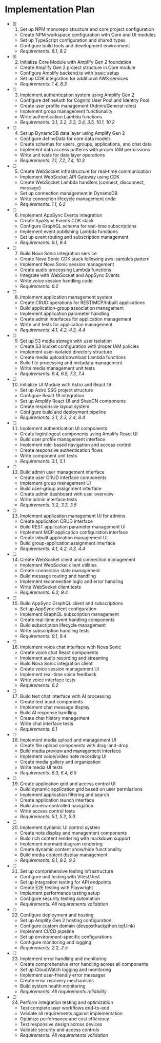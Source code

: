 # Implementation Plan

- [x] 1. Set up NPM monorepo structure and core project configuration





  - Create NPM workspace configuration with Core and UI modules
  - Set up TypeScript configuration and shared types
  - Configure build tools and development environment
  - _Requirements: 8.1, 8.2_

- [x] 2. Initialize Core Module with Amplify Gen 2 foundation




  - Create Amplify Gen 2 project structure in Core module
  - Configure Amplify backend.ts with basic setup
  - Set up CDK integration for additional AWS services
  - _Requirements: 1.4, 8.3_

- [ ] 3. Implement authentication system using Amplify Gen 2
  - Configure defineAuth for Cognito User Pool and Identity Pool
  - Create user profile management (Admin/General roles)
  - Implement group management functionality
  - Write authentication Lambda functions
  - _Requirements: 3.1, 3.2, 3.3, 3.4, 3.5, 10.1, 10.2_

- [ ] 4. Set up DynamoDB data layer using Amplify Gen 2
  - Configure defineData for core data models
  - Create schemas for users, groups, applications, and chat data
  - Implement data access patterns with proper IAM permissions
  - Write unit tests for data layer operations
  - _Requirements: 7.1, 7.2, 7.4, 10.3_

- [ ] 5. Create WebSocket infrastructure for real-time communication
  - Implement WebSocket API Gateway using CDK
  - Create WebSocket Lambda handlers (connect, disconnect, message)
  - Set up connection management in DynamoDB
  - Write connection lifecycle management code
  - _Requirements: 1.1, 6.2_

- [ ] 6. Implement AppSync Events integration
  - Create AppSync Events CDK stack
  - Configure GraphQL schema for real-time subscriptions
  - Implement event publishing Lambda functions
  - Set up event routing and subscription management
  - _Requirements: 9.1, 9.4_

- [ ] 7. Build Nova Sonic integration service
  - Create Nova Sonic CDK stack following aws-samples pattern
  - Implement Nova Sonic session management
  - Create audio processing Lambda functions
  - Integrate with WebSocket and AppSync Events
  - Write voice session handling code
  - _Requirements: 6.2_

- [ ] 8. Implement application management system
  - Create CRUD operations for REST/MCP/Inbuilt applications
  - Build application-group association management
  - Implement application parameter handling
  - Create admin interfaces for application management
  - Write unit tests for application management
  - _Requirements: 4.1, 4.2, 4.3, 4.4_

- [ ] 9. Set up S3 media storage with user isolation
  - Create S3 bucket configuration with proper IAM policies
  - Implement user-isolated directory structure
  - Create media upload/download Lambda functions
  - Build file processing and metadata management
  - Write media management unit tests
  - _Requirements: 6.4, 6.5, 7.3, 7.4_

- [ ] 10. Initialize UI Module with Astro and React 19
  - Set up Astro SSG project structure
  - Configure React 19 integration
  - Set up Amplify React UI and ShadCN components
  - Create responsive layout system
  - Configure build and deployment pipeline
  - _Requirements: 2.1, 2.3, 2.4, 8.4_

- [ ] 11. Implement authentication UI components
  - Create login/logout components using Amplify React UI
  - Build user profile management interface
  - Implement role-based navigation and access control
  - Create responsive authentication flows
  - Write component unit tests
  - _Requirements: 3.1, 5.1_

- [ ] 12. Build admin user management interface
  - Create user CRUD interface components
  - Implement group management UI
  - Build user-group assignment interface
  - Create admin dashboard with user overview
  - Write admin interface tests
  - _Requirements: 3.2, 3.3, 3.5_

- [ ] 13. Implement application management UI for admins
  - Create application CRUD interface
  - Build REST application parameter management UI
  - Implement MCP application configuration interface
  - Create inbuilt application management UI
  - Build group-application assignment interface
  - _Requirements: 4.1, 4.2, 4.3, 4.4_

- [ ] 14. Create WebSocket client and connection management
  - Implement WebSocket client utilities
  - Create connection state management
  - Build message routing and handling
  - Implement reconnection logic and error handling
  - Write WebSocket client tests
  - _Requirements: 6.2, 9.4_

- [ ] 15. Build AppSync GraphQL client and subscriptions
  - Set up AppSync client configuration
  - Implement GraphQL subscription management
  - Create real-time event handling components
  - Build subscription lifecycle management
  - Write subscription handling tests
  - _Requirements: 9.1, 9.4_

- [ ] 16. Implement voice chat interface with Nova Sonic
  - Create voice chat React components
  - Implement audio recording and streaming
  - Build Nova Sonic integration client
  - Create voice session management UI
  - Implement real-time voice feedback
  - Write voice interface tests
  - _Requirements: 6.2_

- [ ] 17. Build text chat interface with AI processing
  - Create text input components
  - Implement chat message display
  - Build AI response handling
  - Create chat history management
  - Write chat interface tests
  - _Requirements: 6.1_

- [ ] 18. Implement media upload and management UI
  - Create file upload components with drag-and-drop
  - Build media preview and management interface
  - Implement voice/video note recording UI
  - Create media gallery and organization
  - Write media UI tests
  - _Requirements: 6.3, 6.4, 6.5_

- [ ] 19. Create application grid and access control UI
  - Build dynamic application grid based on user permissions
  - Implement application filtering and search
  - Create application launch interface
  - Build access-controlled navigation
  - Write access control tests
  - _Requirements: 5.1, 5.2, 5.3_

- [ ] 20. Implement dynamic UI control system
  - Create note display and management components
  - Build rich content rendering with markdown support
  - Implement mermaid diagram rendering
  - Create dynamic content show/hide functionality
  - Build media content display management
  - _Requirements: 9.1, 9.2, 9.3_

- [ ] 21. Set up comprehensive testing infrastructure
  - Configure unit testing with Vitest/Jest
  - Set up integration testing for API endpoints
  - Create E2E testing with Playwright
  - Implement performance testing setup
  - Configure security testing automation
  - _Requirements: All requirements validation_

- [ ] 22. Configure deployment and hosting
  - Set up Amplify Gen 2 hosting configuration
  - Configure custom domain (devposthackathon.tojf.link)
  - Implement CI/CD pipeline
  - Set up environment-specific configurations
  - Configure monitoring and logging
  - _Requirements: 2.2, 2.5_

- [ ] 23. Implement error handling and monitoring
  - Create comprehensive error handling across all components
  - Set up CloudWatch logging and monitoring
  - Implement user-friendly error messages
  - Create error recovery mechanisms
  - Build system health monitoring
  - _Requirements: All requirements reliability_

- [ ] 24. Perform integration testing and optimization
  - Test complete user workflows end-to-end
  - Validate all requirements against implementation
  - Optimize performance and cost efficiency
  - Test responsive design across devices
  - Validate security and access controls
  - _Requirements: All requirements validation_